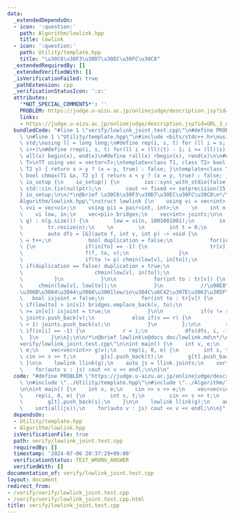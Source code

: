 ```yaml
---
data:
  _extendedDependsOn:
  - icon: ':question:'
    path: Algorithm/lowlink.hpp
    title: lowlink
  - icon: ':question:'
    path: Utility/template.hpp
    title: "\u30C6\u30F3\u30D7\u30EC\u30FC\u30C8"
  _extendedRequiredBy: []
  _extendedVerifiedWith: []
  _isVerificationFailed: true
  _pathExtension: cpp
  _verificationStatusIcon: ':x:'
  attributes:
    '*NOT_SPECIAL_COMMENTS*': ''
    PROBLEM: https://judge.u-aizu.ac.jp/onlinejudge/description.jsp?id=GRL_3_A
    links:
    - https://judge.u-aizu.ac.jp/onlinejudge/description.jsp?id=GRL_3_A
  bundledCode: "#line 1 \"verify/lowlink_joint.test.cpp\"\n#define PROBLEM \"https://judge.u-aizu.ac.jp/onlinejudge/description.jsp?id=GRL_3_A\"\
    \ \n#line 1 \"Utility/template.hpp\"\n#include <bits/stdc++.h>\nusing namespace\
    \ std;\nusing ll = long long;\n#define rep(i, s, t) for (ll i = s; i < (ll)(t);\
    \ i++)\n#define rrep(i, s, t) for(ll i = (ll)(t) - 1; i >= (ll)(s); i--)\n#define\
    \ all(x) begin(x), end(x)\n#define rall(x) rbegin(x), rend(x)\n\n#define TT template<typename\
    \ T>\nTT using vec = vector<T>;\ntemplate<class T1, class T2> bool chmin(T1 &x,\
    \ T2 y) { return x > y ? (x = y, true) : false; }\ntemplate<class T1, class T2>\
    \ bool chmax(T1 &x, T2 y) { return x < y ? (x = y, true) : false; }\n\nstruct\
    \ io_setup {\n    io_setup() {\n        ios::sync_with_stdio(false);\n       \
    \ std::cin.tie(nullptr);\n        cout << fixed << setprecision(15);\n    }\n\
    } io_setup;\n\n/*\n@brief \u30C6\u30F3\u30D7\u30EC\u30FC\u30C8\n*/\n#line 1 \"\
    Algorithm/lowlink.hpp\"\nstruct lowlink {\n    using vi = vec<int>;\n    using\
    \ vvi = vec<vi>;\n    using pii = pair<int, int>;\n    \n    int n;\n    vvi tr;\n\
    \    vi low, in;\n    vec<pii> bridges;\n    vec<int> joints;\n\n    lowlink(vvi\
    \ g) : n(g.size()) {\n        low = vi(n, 1001001001);\n        in = vi(n, -1);\n\
    \        tr.resize(n);\n    \n        \n        int t = 0;\n        int r = 0;\n\
    \        auto dfs = [&](auto f, int v, int p) -> void {\n            in[v] = low[v]\
    \ = t++;\n            bool duplication = false;\n            for(int to: g[v])\
    \ {\n                if(in[to] == -1) {\n                    tr[v].push_back(to);\n\
    \                    f(f, to, v);\n                }\n                else {\n\
    \                    if(to != p) chmin(low[v], in[to]);\n                    else\
    \ if(duplication == false) duplication = true;\n                    else {\n \
    \                       chmin(low[v], in[to]);\n                    }\n      \
    \          }\n            }\n\n            for(int to : tr[v]) {\n           \
    \     chmin(low[v], low[to]);\n            }\n            //\u90E8\u5206\u6728\
    \u306B\u3064\u3044\u3066\u3001low/in\u304C\u6C42\u307E\u3063\u305F\n         \
    \   bool isjoint = false;\n            for(int to : tr[v]) {\n               \
    \ if(low[to] > in[v]) bridges.emplace_back(v, to);\n                if(low[to]\
    \ >= in[v]) isjoint = true;\n            }\n\n            if(v != r && isjoint)\
    \ joints.push_back(v);\n            else if(v == r) {\n                if(tr[v].size()\
    \ > 1) joints.push_back(v);\n            }\n        };\n\n        rep(i, 0, n)\
    \ if(in[i] == -1) {\n            r = i;\n            dfs(dfs, i, -1);\n      \
    \  }\n    }\n\n};\n\n/*\n@brief lowlink\n@docs doc/lowlink.md\n*/\n#line 4 \"\
    verify/lowlink_joint.test.cpp\"\n\nint main() {\n    int v, e;\n    cin >> v >>\
    \ e;\n    vec<vec<int>> g(v);\n    rep(i, 0, e) {\n        int s, t;\n       \
    \ cin >> s >> t;\n        g[s].push_back(t);\n        g[t].push_back(s);\n   \
    \ }\n\n    lowlink llink(g);\n    auto js = llink.joints;\n    sort(all(js));\n\
    \    for(auto v : js) cout << v << endl;\n\n}\n"
  code: "#define PROBLEM \"https://judge.u-aizu.ac.jp/onlinejudge/description.jsp?id=GRL_3_A\"\
    \ \n#include \"../Utility/template.hpp\"\n#include \"../Algorithm/lowlink.hpp\"\
    \n\nint main() {\n    int v, e;\n    cin >> v >> e;\n    vec<vec<int>> g(v);\n\
    \    rep(i, 0, e) {\n        int s, t;\n        cin >> s >> t;\n        g[s].push_back(t);\n\
    \        g[t].push_back(s);\n    }\n\n    lowlink llink(g);\n    auto js = llink.joints;\n\
    \    sort(all(js));\n    for(auto v : js) cout << v << endl;\n\n}"
  dependsOn:
  - Utility/template.hpp
  - Algorithm/lowlink.hpp
  isVerificationFile: true
  path: verify/lowlink_joint.test.cpp
  requiredBy: []
  timestamp: '2024-07-06 20:37:29+09:00'
  verificationStatus: TEST_WRONG_ANSWER
  verifiedWith: []
documentation_of: verify/lowlink_joint.test.cpp
layout: document
redirect_from:
- /verify/verify/lowlink_joint.test.cpp
- /verify/verify/lowlink_joint.test.cpp.html
title: verify/lowlink_joint.test.cpp
---
```

